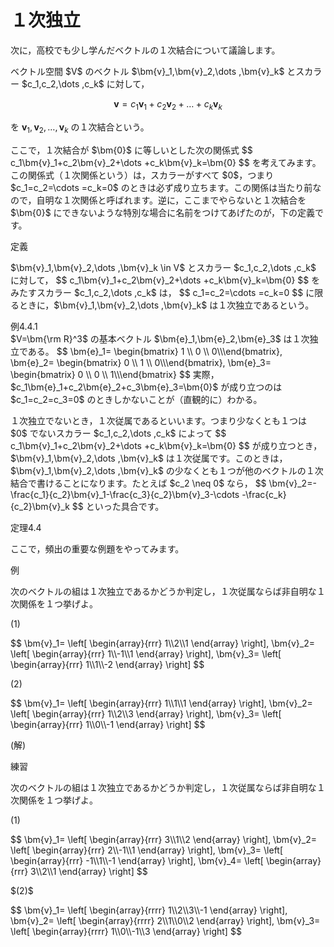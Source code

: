 # １次独立

次に，高校でも少し学んだベクトルの１次結合について議論します。

<div class="def">
<p>
ベクトル空間 $V$ のベクトル $\bm{v}_1,\bm{v}_2,\dots ,\bm{v}_k$ とスカラー $c_1,c_2,\dots ,c_k$ に対して，

$$
\bm{v}=c_1\bm{v}_1+c_2\bm{v}_2+\dots +c_k\bm{v}_k
$$

を $\bm{v}_1,\bm{v}_2,\dots ,\bm{v}_k$ の１次結合という。
</p>
</div>

<p>
ここで，１次結合が $\bm{0}$ に等しいとした次の関係式
$$
c_1\bm{v}_1+c_2\bm{v}_2+\dots +c_k\bm{v}_k=\bm{0}
$$
を考えてみます。
この関係式（１次関係という）は，スカラーがすべて $0$，つまり $c_1=c_2=\cdots =c_k=0$ のときは必ず成り立ちます。この関係は当たり前なので，自明な１次関係と呼ばれます。逆に，ここまでやらないと１次結合を $\bm{0}$ にできないような特別な場合に名前をつけてあげたのが，下の定義です。
</p>

<div class="def">
<div class="def-label">定義</div>
<p class="def-text">
$\bm{v}_1,\bm{v}_2,\dots ,\bm{v}_k \in V$ とスカラー $c_1,c_2,\dots ,c_k$ に対して，
$$
c_1\bm{v}_1+c_2\bm{v}_2+\dots +c_k\bm{v}_k=\bm{0}
$$
をみたすスカラー $c_1,c_2,\dots ,c_k$ は，
$$
c_1=c_2=\cdots =c_k=0
$$
に限るときに，$\bm{v}_1,\bm{v}_2,\dots ,\bm{v}_k$ は１次独立であるという。
</p>
</div>

<div class="eg-label">例4.4.1</div>
<div class="eg-text">
$V=\bm{\rm R}^3$ の基本ベクトル $\bm{e}_1,\bm{e}_2,\bm{e}_3$ は１次独立である。
$$
\bm{e}_1=
\begin{bmatrix} 1 \\ 0 \\ 0\\\end{bmatrix},
\bm{e}_2=
\begin{bmatrix} 0 \\ 1 \\ 0\\\end{bmatrix},
\bm{e}_3=
\begin{bmatrix} 0 \\ 0 \\ 1\\\end{bmatrix}
$$
実際，$c_1\bm{e}_1+c_2\bm{e}_2+c_3\bm{e}_3=\bm{0}$ が成り立つのは $c_1=c_2=c_3=0$ のときしかないことが（直観的に）わかる。  
</div>

<p>
１次独立でないとき，１次従属であるといいます。つまり少なくとも１つは $0$ でないスカラー $c_1,c_2,\dots ,c_k$ によって
$$
c_1\bm{v}_1+c_2\bm{v}_2+\dots +c_k\bm{v}_k=\bm{0}
$$
が成り立つとき，$\bm{v}_1,\bm{v}_2,\dots ,\bm{v}_k$ は１次従属です。このときは，$\bm{v}_1,\bm{v}_2,\dots ,\bm{v}_k$ の少なくとも１つが他のベクトルの１次結合で書けることになります。たとえば $c_2 \neq 0$ なら，
$$
\bm{v}_2=-\frac{c_1}{c_2}\bm{v}_1-\frac{c_3}{c_2}\bm{v}_3-\cdots -\frac{c_k}{c_2}\bm{v}_k
$$
といった具合です。
</p>

<div class="theorem">
<span class="theorem-title">定理4.4</span>
<p>

</p>
</div>

ここで，頻出の重要な例題をやってみます。
<div class="ex">
<span class="ex-circle1">例</span>
<p>
次のベクトルの組は１次独立であるかどうか判定し，１次従属ならば非自明な１次関係を１つ挙げよ。

$(1)$
<p>
$$
\bm{v}_1=
\left[ \begin{array}{rrr} 1\\2\\1 \end{array} \right],
\bm{v}_2=
\left[ \begin{array}{rrr} 1\\-1\\1 \end{array} \right],
\bm{v}_3=
\left[ \begin{array}{rrr} 1\\1\\-2 \end{array} \right]
$$
</p>

$(2)$
<p>
$$
\bm{v}_1=
\left[ \begin{array}{rrr} 1\\1\\1 \end{array} \right],
\bm{v}_2=
\left[ \begin{array}{rrr} 1\\2\\3 \end{array} \right],
\bm{v}_3=
\left[ \begin{array}{rrr} 1\\0\\-1 \end{array} \right]
$$
</p>
</p>
</div>

(解)


<div class="prob">
<span class="prob-label">練習</span>
<p>
次のベクトルの組は１次独立であるかどうか判定し，１次従属ならば非自明な１次関係を１つ挙げよ。

$(1)$
<p>
$$
\bm{v}_1=
\left[ \begin{array}{rrr} 3\\1\\2 \end{array} \right],
\bm{v}_2=
\left[ \begin{array}{rrr} 2\\-1\\1 \end{array} \right],
\bm{v}_3=
\left[ \begin{array}{rrr} -1\\1\\-1 \end{array} \right],
\bm{v}_4=
\left[ \begin{array}{rrr} 3\\2\\1 \end{array} \right]
$$
</p>
$(2)$
<p>
$$
\bm{v}_1=
\left[ \begin{array}{rrrr} 1\\2\\3\\-1 \end{array} \right],
\bm{v}_2=
\left[ \begin{array}{rrrr} 2\\1\\0\\2 \end{array} \right],
\bm{v}_3=
\left[ \begin{array}{rrrr} 1\\0\\-1\\3 \end{array} \right]
$$
</p>
</p>
</div>